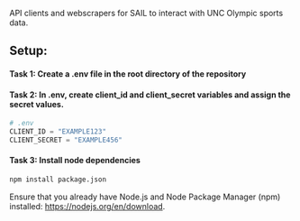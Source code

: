API clients and webscrapers for SAIL to interact with UNC Olympic sports data.

## Setup:
#### Task 1: Create a .env file in the root directory of the repository


#### Task 2: In .env, create client_id and client_secret variables and assign the secret values.

``` python
# .env
CLIENT_ID = "EXAMPLE123"
CLIENT_SECRET = "EXAMPLE456"
```

#### Task 3: Install node dependencies

``` bash
npm install package.json
```

Ensure that you already have Node.js and Node Package Manager (npm) installed: https://nodejs.org/en/download.